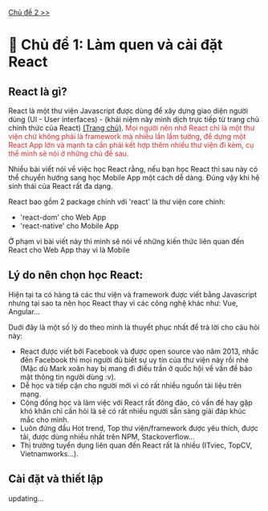[Chủ đề 2 >>](./02-component.md)

# 📔 Chủ đề 1: Làm quen và cài đặt React

## React là gì?

React là một thư viện Javascript được dùng để xây dựng giao diện người dùng (UI - User interfaces) - (khái niệm này mình dịch trực tiếp từ trang chủ chính thức của React) [(Trang chủ)](https://react.dev/).
<span style="color: #d32f2f">Mọi người nên nhớ React chỉ là một thư viện chứ không phải là framework mà nhiều lần lầm tưởng, để dựng một React App lớn và mạnh ta cần phải kết hợp thêm nhiều thư viện đi kèm, cụ thể mình sẽ nói ở những chủ đề sau.</span>

<div>Nhiều bài viết nói về việc học React rằng, nếu bạn học React thì sau này có thể chuyển hướng sang học Mobile App một cách dễ dàng. Đúng vậy khi hệ sinh thái của React rất đa dạng.</div>

React bao gồm 2 package chính với 'react' là thư viện core chính:

- 'react-dom' cho Web App
- 'react-native' cho Mobile App
<div>Ở phạm vi bài viết này thì mình sẽ nói về những kiến thức liên quan đến React cho Web App thay vì là Mobile</div>

## Lý do nên chọn học React:

Hiện tại ta có hàng tá các thư viện và framework được viết bằng Javascript nhưng tại sao ta nên học React thay vì các công nghệ khác như: Vue, Angular...

<div>Duới đây là một số lý do theo mình là thuyết phục nhất để trả lời cho câu hỏi này:</div>

- React được viết bởi Facebook và được open source vào năm 2013, nhắc đến Facebook thì mọi người đủ biết sự uy tín của thư viện này rồi nhé (Mặc dù Mark xoăn hay bị mang đi điều trần ở quốc hội về vấn đề bảo mật thông tin người dùng :v).
- Dễ học và tiếp cận cho người mới vì có rất nhiều nguồn tài liệu trên mạng.
- Cộng đồng học và làm việc với React rất đông đảo, có vấn đề hay gặp khó khăn chỉ cần hỏi là sẽ có rất nhiều người sẵn sàng giải đáp khúc mắc cho mình.
- Luôn đứng đầu Hot trend, Top thư viện/framework được yêu thích, được tải, được dùng nhiều nhất trên NPM, Stackoverflow...
- Thị trường tuyển dụng liên quan đến React rất là nhiều (ITviec, TopCV, Vietnamworks...).

## Cài đặt và thiết lập

updating...

